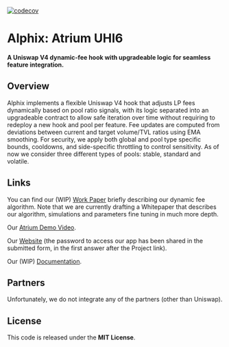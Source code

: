 [![codecov](https://codecov.io/github/yanisepfl/alphix-atrium/graph/badge.svg?token=JX37PW6PZA)](https://codecov.io/github/yanisepfl/alphix-atrium)

# Alphix: Atrium UHI6

**A Uniswap V4 dynamic-fee hook with upgradeable logic for seamless feature integration.**


## Overview

Alphix implements a flexible Uniswap V4 hook that adjusts LP fees dynamically based on pool ratio signals, with its logic separated into an upgradeable contract to allow safe iteration over time without requiring to redeploy a new hook and pool per feature.
Fee updates are computed from deviations between current and target volume/TVL ratios using EMA smoothing. For security, we apply both global and pool type specific bounds, cooldowns, and side-specific throttling to control sensitivity. As of now we consider three different types of pools: stable, standard and volatile.


## Links


You can find our (WIP) [Work Paper](https://github.com/yanisepfl/alphix-atrium/blob/main/Alphix_Working_Paper.pdf) briefly describing our dynamic fee algorithm. Note that we are currently drafting a Whitepaper that describes our algorithm, simulations and parameters fine tuning in much more depth.

Our [Atrium Demo Video](https://youtu.be/Uy0fGHfMMDY).

Our [Website](https://www.alphix.fi/) (the password to access our app has been shared in the submitted form, in the first answer after the Project link).

Our (WIP) [Documentation](https://alphix.gitbook.io/docs). 

## Partners

Unfortunately, we do not integrate any of the partners (other than Uniswap).

## License

This code is released under the **MIT License**.